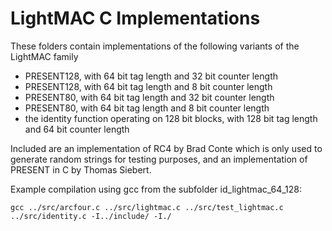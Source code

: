 # LightMAC C Implementations

These folders contain implementations of the following variants of the LightMAC family
- PRESENT128, with 64 bit tag length and 32 bit counter length
- PRESENT128, with 64 bit tag length and 8 bit counter length
- PRESENT80, with 64 bit tag length and 32 bit counter length
- PRESENT80, with 64 bit tag length and 8 bit counter length
- the identity function operating on 128 bit blocks, with 128 bit tag length and 64 bit counter length

Included are an implementation of RC4 by Brad Conte which is only used to generate random strings for testing purposes, and an implementation of PRESENT in C by Thomas Siebert.

Example compilation using gcc from the subfolder id_lightmac_64_128:
```SHELL
gcc ../src/arcfour.c ../src/lightmac.c ../src/test_lightmac.c ../src/identity.c -I../include/ -I./
```
